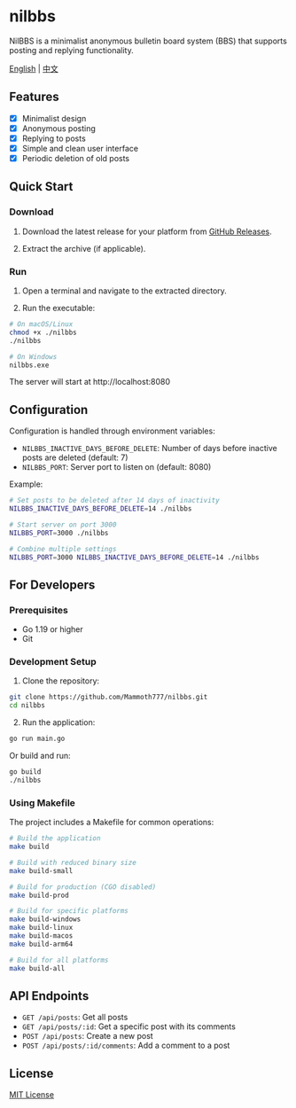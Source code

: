 # nilbbs

NilBBS is a minimalist anonymous bulletin board system (BBS) that supports posting and replying functionality.

[English](README.md) | [中文](README_zh.md)

## Features

- [x] Minimalist design
- [x] Anonymous posting
- [x] Replying to posts
- [x] Simple and clean user interface
- [x] Periodic deletion of old posts

## Quick Start

### Download

1. Download the latest release for your platform from [GitHub Releases](https://github.com/Mammoth777/nilbbs/releases).

2. Extract the archive (if applicable).

### Run

1. Open a terminal and navigate to the extracted directory.

2. Run the executable:

```bash
# On macOS/Linux
chmod +x ./nilbbs
./nilbbs

# On Windows
nilbbs.exe
```

The server will start at http://localhost:8080

## Configuration

Configuration is handled through environment variables:

- `NILBBS_INACTIVE_DAYS_BEFORE_DELETE`: Number of days before inactive posts are deleted (default: 7)
- `NILBBS_PORT`: Server port to listen on (default: 8080)

Example:

```bash
# Set posts to be deleted after 14 days of inactivity
NILBBS_INACTIVE_DAYS_BEFORE_DELETE=14 ./nilbbs

# Start server on port 3000
NILBBS_PORT=3000 ./nilbbs

# Combine multiple settings
NILBBS_PORT=3000 NILBBS_INACTIVE_DAYS_BEFORE_DELETE=14 ./nilbbs
```

## For Developers

### Prerequisites

- Go 1.19 or higher
- Git

### Development Setup

1. Clone the repository:

```bash
git clone https://github.com/Mammoth777/nilbbs.git
cd nilbbs
```

2. Run the application:

```bash
go run main.go
```

Or build and run:

```bash
go build
./nilbbs
```

### Using Makefile

The project includes a Makefile for common operations:

```bash
# Build the application
make build

# Build with reduced binary size
make build-small

# Build for production (CGO disabled)
make build-prod

# Build for specific platforms
make build-windows
make build-linux
make build-macos
make build-arm64

# Build for all platforms
make build-all
```

## API Endpoints

- `GET /api/posts`: Get all posts
- `GET /api/posts/:id`: Get a specific post with its comments
- `POST /api/posts`: Create a new post
- `POST /api/posts/:id/comments`: Add a comment to a post

## License

[MIT License](LICENSE)